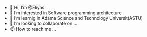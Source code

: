 - 👋 Hi, I’m @Eliyas
- 👀 I’m interested in Software programming architecture
- 🌱 I’m  learnig in Adama Science and Technology Universit(ASTU)
- 💞️ I’m looking to collaborate on ...
- 📫 How to reach me ...

<!---
Ella37 is a ✨ special ✨ repository because its `README.md` (this file) appears on your GitHub profile.
You can click the Preview link to take a look at your changes.
--->
